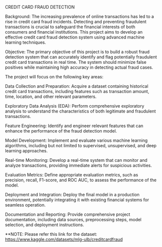 CREDIT CARD FRAUD DETECTION

Background:
The increasing prevalence of online transactions has led to a rise in credit card fraud incidents. Detecting and preventing fraudulent transactions is crucial to safeguard the financial interests of both consumers and financial institutions. This project aims to develop an effective credit card fraud detection system using advanced machine learning techniques.

Objective:
The primary objective of this project is to build a robust fraud detection system that can accurately identify and flag potentially fraudulent credit card transactions in real time. The system should minimize false positives while maintaining high accuracy in detecting actual fraud cases.

The project will focus on the following key areas:

Data Collection and Preparation: Acquire a dataset containing historical credit card transactions, including features such as transaction amount, time, location, and other relevant parameters.

Exploratory Data Analysis (EDA): Perform comprehensive exploratory analysis to understand the characteristics of both legitimate and fraudulent transactions.

Feature Engineering: Identify and engineer relevant features that can enhance the performance of the fraud detection model.

Model Development: Implement and evaluate various machine learning algorithms, including but not limited to supervised, unsupervised, and deep learning approaches.

Real-time Monitoring: Develop a real-time system that can monitor and analyze transactions, providing immediate alerts for suspicious activities.

Evaluation Metrics: Define appropriate evaluation metrics, such as precision, recall, F1-score, and ROC AUC, to assess the performance of the model.

Deployment and Integration: Deploy the final model in a production environment, potentially integrating it with existing financial systems for seamless operation.

Documentation and Reporting: Provide comprehensive project documentation, including data sources, preprocessing steps, model selection, and deployment instructions.

**NOTE: Please refer this link for the dataset: https://www.kaggle.com/datasets/mlg-ulb/creditcardfraud
